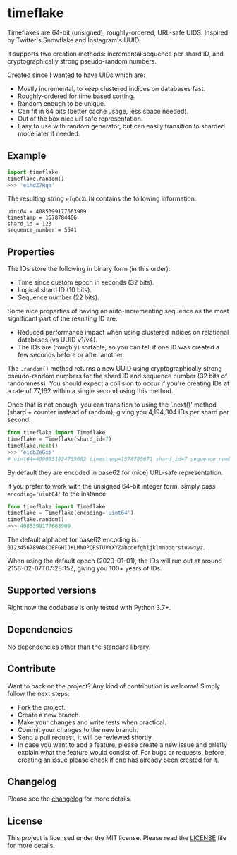 # timeflake
Timeflakes are 64-bit (unsigned), roughly-ordered, URL-safe UIDS. Inspired by Twitter's Snowflake and Instagram's UUID.

It supports two creation methods: incremental sequence per shard ID, and cryptographically strong pseudo-random numbers.

Created since I wanted to have UIDs which are:
- Mostly incremental, to keep clustered indices on databases fast.
- Roughly-ordered for time based sorting.
- Random enough to be unique.
- Can fit in 64 bits (better cache usage, less space needed).
- Out of the box nice url safe representation.
- Easy to use with random generator, but can easily transition to sharded mode later if needed.

## Example

```python
import timeflake
timeflake.random()
>>> 'eihdZ7Hqa'
```

The resulting string `efqCcXufN` contains the following information:
```
uint64 = 4085399177663909
timestamp = 1578784406
shard_id = 123
sequence_number = 5541
```

## Properties

The IDs store the following in binary form (in this order):
- Time since custom epoch in seconds (32 bits).
- Logical shard ID (10 bits).
- Sequence number (22 bits).

Some nice properties of having an auto-incrementing sequence as the most significant part of the resulting ID are:
- Reduced performance impact when using clustered indices on relational databases (vs UUID v1/v4).
- The IDs are (roughly) sortable, so you can tell if one ID was created a few seconds before or after another.

The `.random()` method returns a new UUID using cryptographically strong pseudo-random numbers for the shard ID and sequence number (32 bits of randomness). You should expect a collision to occur if you're creating IDs at a rate of 77,162 within a single second using this method.

Once that is not enough, you can transition to using the '.next()' method (shard + counter instead of random), giving you 4,194,304 IDs per shard per second:

```python
from timeflake import Timeflake
timeflake = Timeflake(shard_id=7)
timeflake.next()
>>> 'eicbZeGxe'
# uint64=4090831824755682 timestamp=1578785671 shard_id=7 sequence_number=7138
```

By default they are encoded in base62 for (nice) URL-safe representation.

If you prefer to work with the unsigned 64-bit integer form, simply pass `encoding='uint64'` to the instance:

```python
from timeflake import Timeflake
timeflake = Timeflake(encoding='uint64')
timeflake.random()
>>> 4085399177663909
```

The default alphabet for base62 encoding is: `0123456789ABCDEFGHIJKLMNOPQRSTUVWXYZabcdefghijklmnopqrstuvwxyz`.

When using the default epoch (2020-01-01), the IDs will run out at around 2156-02-07T07:28:15Z, giving you 100+ years of IDs.

## Supported versions
Right now the codebase is only tested with Python 3.7+.

## Dependencies
No dependencies other than the standard library.

## Contribute
Want to hack on the project? Any kind of contribution is welcome!
Simply follow the next steps:

- Fork the project.
- Create a new branch.
- Make your changes and write tests when practical.
- Commit your changes to the new branch.
- Send a pull request, it will be reviewed shortly.
- In case you want to add a feature, please create a new issue and briefly explain what the feature would consist of. For bugs or requests, before creating an issue please check if one has already been created for it.

## Changelog
Please see the [changelog](CHANGELOG.md) for more details.

## License
This project is licensed under the MIT license. Please read the [LICENSE](LICENSE) file for more details.